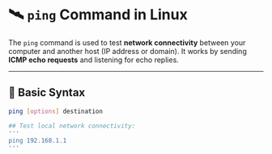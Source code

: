 # 🛰️ `ping` Command in Linux

The `ping` command is used to test **network connectivity** between your computer and another host (IP address or domain). It works by sending **ICMP echo requests** and listening for echo replies.

---

## 📌 Basic Syntax

```bash
ping [options] destination

## Test local network connectivity:
''' 
ping 192.168.1.1
'''
